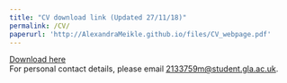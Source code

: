 ```yaml
---
title: "CV download link (Updated 27/11/18)"
permalink: /CV/
paperurl: 'http://AlexandraMeikle.github.io/files/CV_webpage.pdf'
---
```


[Download here](http://AlexandraMeikle.github.io/files/CV_webpage.pdf)
<br>
For personal contact details, please email 2133759m@student.gla.ac.uk. 
